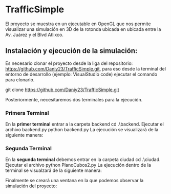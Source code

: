 # TrafficSimple

El proyecto se muestra en un ejecutable en OpenGL que nos permite visualizar una simulación en 3D de la rotonda ubicada en ubicada entre la Av. Juárez y el Blvd Atlixco. 

## Instalación y ejecución de la simulación: 

Es necesario clonar el proyecto desde la liga del repositorio: https://github.com/Daniy23/TrafficSimple.git, para eso desde la terminal del entorno de desarrollo (ejemplo: VisualStudio code) ejecutar el comando para clonarlo.



git clone https://github.com/Daniy23/TrafficSimple.git              

Posteriormente, necesitaremos dos terminales para la ejecución.

### Primera Terminal
En la **primer terminal** entrar a la carpeta backend 
cd .\backend\.
Ejecutar el archivo backend.py
python  backend.py
La ejecución se visualizará de la siguiente manera:

### Segunda Terminal
En la **segunda terminal** debemos entrar en la carpeta ciudad 
cd .\ciudad\.
Ejecutar el archivo 
python  PlanoCubos2.py
La ejecución dentro de la terminal se visualzará de la siguiente manera:  

Finalmente se creará una ventana en la que podemos observar la simulación del proyecto:
